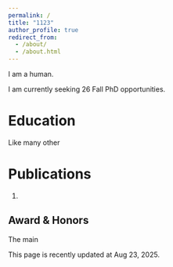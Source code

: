 ```yaml
---
permalink: /
title: "1123"
author_profile: true
redirect_from: 
  - /about/
  - /about.html
---
```


I am a human.

I am currently seeking 26 Fall PhD opportunities.

Education
======
Like many other

Publications
======
1. 

Award & Honors
------
The main

This page is recently updated at Aug 23, 2025.

